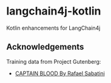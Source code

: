 # langchain4j-kotlin
Kotlin enhancements for LangChain4j

## Acknowledgements

Training data from Project Gutenberg:

- [CAPTAIN BLOOD By Rafael Sabatini](https://www.gutenberg.org/cache/epub/1965/pg1965.txt)
